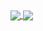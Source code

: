 <a href="https://github.com/anuraghazra/github-readme-stats">
  <img align="center" src="https://github-readme-stats.vercel.app/api?username=domsson&theme=dark&show_icons=true&hide=contribs">
</a>
<a href="https://github.com/anuraghazra/convoychat">
  <img align="center" src="https://github-readme-stats.vercel.app/api/top-langs/?username=domsson&theme=dark&layout=compact">
</a>
